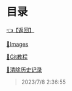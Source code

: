 # 目录  


[👈【返回】](..\index)  


[📁Images](.\Images\--目录--Images)  

[📜Git教程](.\Git教程)  

[📜清除历史记录](.\清除历史记录)  







> 2023/7/8 2:36:55
